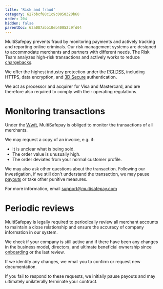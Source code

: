 ```yaml
---
title: 'Risk and fraud'
category: 627bbcf80c1c9c0050320b60
order: 204
hidden: false
parentDoc: 62a087abb10eb40052c9fd04
---
```


MultiSafepay prevents fraud by monitoring payments and actively tracking and reporting online criminals. Our risk management systems are designed to accommodate merchants and partners with different needs. The Risk Team analyzes high-risk transactions and actively works to reduce [chargebacks](/chargebacks/).

We offer the highest industry protection under the [PCI DSS](/payment-regulations/pci-dss/), including HTTPS, data encryption, and [3D Secure](/cards/3ds2/) authentication. 

We act as processor and acquirer for Visa and Mastercard, and are therefore also required to comply with their operating regulations.

# Monitoring transactions

Under the [Wwft](https://www.fiu-nederland.nl/en/legislation/general-legislation/wwft), MultiSafepay is obliged to monitor the transactions of all merchants. 

We may request a copy of an invoice, e.g. if:

- It is unclear what is being sold.
- The order value is unusually high.
- The order deviates from your normal customer profile.

We may also ask other questions about the transaction. Following our investigation, if we still don't understand the transaction, we may pause [payouts](/account/payouts/) or take other punitive measures.

For more information, email <support@multisafepay.com>

# Periodic reviews

MultiSafepay is legally required to periodically review all merchant accounts to maintain a close relationship and ensure the accuracy of company information in our system. 

We check if your company is still active and if there have been any changes in the business model, directors, and ultimate beneficial ownership since [onboarding](/account/onboarding-golive/) or the last review. 

If we identify any changes, we email you to confirm or request new documentation. 

If you fail to respond to these requests, we initially pause payouts and may ultimately unilaterally terminate your contract.
